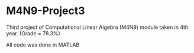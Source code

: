 # M4N9-Project3
Third project of Computational Linear Algebra (M4N9) module taken in 4th year. (Grade = 78.3%)

All code was done in MATLAB
